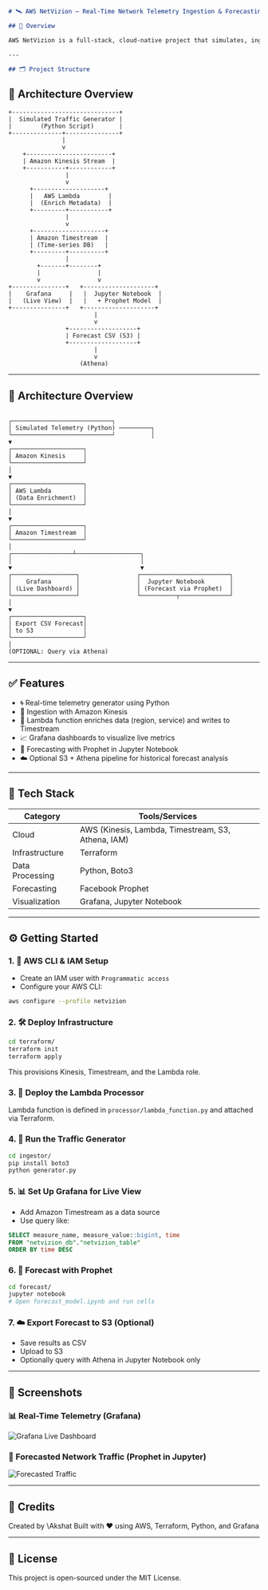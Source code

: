 ```markdown
# 🛰️ AWS NetVizion — Real-Time Network Telemetry Ingestion & Forecasting

## 🚀 Overview

AWS NetVizion is a full-stack, cloud-native project that simulates, ingests, enriches, stores, visualizes, and forecasts network telemetry data in real-time. Built using **AWS Services**, **Terraform**, **Python**, and **Prophet**, this project demonstrates modern observability and predictive analytics pipelines.

---

## 🗂️ Project Structure

```

## 🧱 Architecture Overview

```text
+------------------------------+
|  Simulated Traffic Generator |
|        (Python Script)       |
+--------------+---------------+
               |
               v
    +------------------------+
    | Amazon Kinesis Stream  |
    +-----------+------------+
                |
                v
      +--------------------+
      |   AWS Lambda        |
      |  (Enrich Metadata)  |
      +---------+-----------+
                |
                v
      +--------------------+
      | Amazon Timestream  |
      | (Time-series DB)   |
      +---------+----------+
                |
        +-------+--------+
        |                |
        v                v
+---------------+   +--------------------+
|    Grafana     |   |  Jupyter Notebook  |
|   (Live View)  |   |   + Prophet Model  |
+---------------+   +--------------------+
                        |
                        v
                +-------------------+
                | Forecast CSV (S3) |
                +-------------------+
                        |
                        v
                    (Athena)

```

---

## 🧱 Architecture Overview

```

┌────────────────────────────┐
│ Simulated Telemetry (Python) ─────────┐
└────────────────────────────┘          │
▼
┌────────────────────┐
│ Amazon Kinesis     │
└────────────────────┘
│
▼
┌────────────────────┐
│ AWS Lambda         │
│ (Data Enrichment)  │
└────────────────────┘
│
▼
┌────────────────────┐
│ Amazon Timestream  │
└────────────────────┘
│
┌─────────────────┴──────────────────┐
│                                    │
▼                                    ▼
┌──────────────────┐                ┌─────────────────────────┐
│    Grafana       │                │  Jupyter Notebook       │
│ (Live Dashboard) │                │ (Forecast via Prophet)  │
└──────────────────┘                └──────────┬──────────────┘
│
▼
┌────────────────────┐
│ Export CSV Forecast│
│ to S3              │
└────────────────────┘
│
(OPTIONAL: Query via Athena)

````

---

## ✅ Features

- 🌀 Real-time telemetry generator using Python
- 📡 Ingestion with Amazon Kinesis
- 🧠 Lambda function enriches data (region, service) and writes to Timestream
- 📈 Grafana dashboards to visualize live metrics
- 🔮 Forecasting with Prophet in Jupyter Notebook
- ☁️ Optional S3 + Athena pipeline for historical forecast analysis

---

## 🧰 Tech Stack

| Category          | Tools/Services                         |
|------------------|----------------------------------------|
| Cloud            | AWS (Kinesis, Lambda, Timestream, S3, Athena, IAM) |
| Infrastructure   | Terraform                              |
| Data Processing  | Python, Boto3                          |
| Forecasting      | Facebook Prophet                       |
| Visualization    | Grafana, Jupyter Notebook              |

---

## ⚙️ Getting Started

### 1. 🔐 AWS CLI & IAM Setup
- Create an IAM user with `Programmatic access`
- Configure your AWS CLI:
```bash
aws configure --profile netvizion
````

### 2. 🛠️ Deploy Infrastructure

```bash
cd terraform/
terraform init
terraform apply
```

This provisions Kinesis, Timestream, and the Lambda role.

### 3. 🧠 Deploy the Lambda Processor

Lambda function is defined in `processor/lambda_function.py` and attached via Terraform.

### 4. 🧪 Run the Traffic Generator

```bash
cd ingestor/
pip install boto3
python generator.py
```

### 5. 📊 Set Up Grafana for Live View

* Add Amazon Timestream as a data source
* Use query like:

```sql
SELECT measure_name, measure_value::bigint, time
FROM "netvizion_db"."netvizion_table"
ORDER BY time DESC
```

### 6. 🔮 Forecast with Prophet

```bash
cd forecast/
jupyter notebook
# Open forecast_model.ipynb and run cells
```

### 7. ☁️ Export Forecast to S3 (Optional)

* Save results as CSV
* Upload to S3
* Optionally query with Athena in Jupyter Notebook only

---

## 📸 Screenshots

### 📊 Real-Time Telemetry (Grafana)

![Grafana Live Dashboard](grafanadashboard.png)

### 🔮 Forecasted Network Traffic (Prophet in Jupyter)

![Forecasted Traffic](forecast.png)

---

## 📌 Credits

Created by \Akshat
Built with ❤️ using AWS, Terraform, Python, and Grafana

---

## 📜 License

This project is open-sourced under the MIT License.

```


